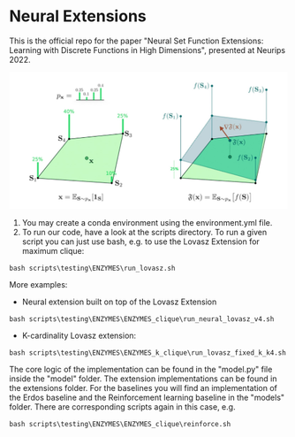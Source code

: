 # Neural Extensions
This is the official repo for the paper  "Neural Set Function Extensions: Learning with Discrete Functions in High Dimensions", presented at Neurips 2022. 

![alt text](https://github.com/Stalence/NeuralExt/blob/main/extensions.jpg)



1. You may create a conda environment using the environment.yml file.
2. To run our code, have a look at the scripts directory. To run a given script you can just use bash, e.g. to use the Lovasz Extension for maximum clique:
```
bash scripts\testing\ENZYMES\run_lovasz.sh
```
More examples:
- Neural extension built on top of the Lovasz Extension
 ```
bash scripts\testing\ENZYMES\ENZYMES_clique\run_neural_lovasz_v4.sh
```
- K-cardinality Lovasz extension:
 ```
bash scripts\testing\ENZYMES\ENZYMES_k_clique\run_lovasz_fixed_k_k4.sh
```

The core logic of the implementation can be found in the "model.py" file inside the "model" folder. 
The extension implementations can be found in the extensions folder.
For the baselines you will find an implementation of the Erdos baseline and the Reinforcement learning baseline in the "models" folder. There are corresponding scripts again in this case, e.g.
 ```
bash scripts\testing\ENZYMES\ENZYMES_clique\reinforce.sh
```
